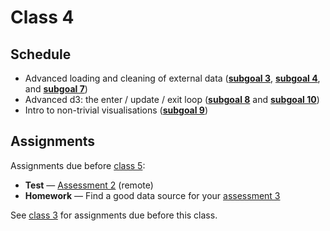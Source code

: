 # Class 4

## Schedule

*   Advanced loading and cleaning of external data
    ([**subgoal 3**][s3], [**subgoal 4**][s4], and [**subgoal 7**][s7])
*   Advanced d3: the enter / update / exit loop
    ([**subgoal 8**][s8] and [**subgoal 10**][s10])
*   Intro to non-trivial visualisations ([**subgoal 9**][s9])

## Assignments

Assignments due before [class 5][c5]:

*   **Test** — [Assessment 2][a2] (remote)
*   **Homework** — Find a good data source for your [assessment 3][a3]

See [class 3][c3] for assignments due before this class.

[c3]: class-3.md#assignments

[c5]: class-5.md

[s3]: readme.md#subgoal-3

[s4]: readme.md#subgoal-4

[s7]: readme.md#subgoal-7

[s8]: readme.md#subgoal-8

[s9]: readme.md#subgoal-9

[s10]: readme.md#subgoal-10

[a2]: assessment-2

[a3]: assessment-3
